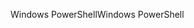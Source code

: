 <span data-ttu-id="201b3-101">Windows PowerShell</span><span class="sxs-lookup"><span data-stu-id="201b3-101">Windows PowerShell</span></span>